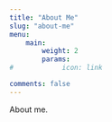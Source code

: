 ```yaml
---
title: "About Me"
slug: "about-me"
menu:
    main: 
        weight: 2
        params:
#            icon: link

comments: false
---
```


About me.